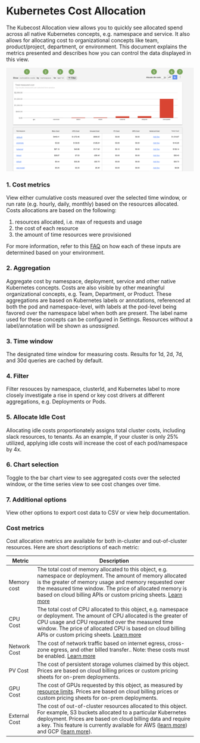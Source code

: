 # Kubernetes Cost Allocation

The Kubecost Allocation view allows you to quickly see allocated spend across all native Kubernetes concepts, e.g. namespace and service. It also allows for allocating cost to organizational concepts like team, product/project, department, or environment. This document explains the metrics presented and describes how you can control the data displayed in this view. 

![Cost allocation view](cost-allocation.png)

### 1. Cost metrics 
View either cumulative costs measured over the selected time window, or run rate (e.g. hourly, daily, monthly) based on the resources allocated. Costs allocations are based on the following: 

1) resources allocated, i.e. max of requests and usage
2) the cost of each resource
3) the amount of time resources were provisioned

For more information, refer to this [FAQ](https://github.com/kubecost/cost-model#frequently-asked-questions) on how each of these inputs are determined based on your environment. 

### 2. Aggregation 
Aggregate cost by namespace, deployment, service and other native Kubernetes concepts. Costs are also visible by other meaningful organizational concepts, e.g. Team, Department, or Product. These aggregations are based on Kubernetes labels or annotations, referenced at both the pod and namespace-level, with labels at the pod-level being favored over the namespace label when both are present. The label name used for these concepts can be configured in Settings. Resources without a label/annotation will be shown as _unassigned_.  

### 3. Time window
The designated time window for measuring costs. Results for 1d, 2d, 7d, and 30d queries are cached by default. 

### 4. Filter
Filter resouces by namespace, clusterId, and Kubernetes label to more closely investigate a rise in spend or key cost drivers at different aggregations, e.g. Deployments or Pods.

### 5. Allocate Idle Cost
Allocating idle costs proportionately assigns total cluster costs, including slack resources, to tenants. As an example, if your cluster is only 25% utilized, applying idle costs will increase the cost of each pod/namespace by 4x.

### 6. Chart selection
Toggle to the bar chart view to see aggregated costs over the selected window, or the time series view to see cost changes over time.

### 7. Additional options
View other options to export cost data to CSV or view help documentation.
  
### Cost metrics

Cost allocation metrics are available for both in-cluster and out-of-cluster resources. Here are short descriptions of each metric:

| Metric 	| Description         	| 
|--------------------	|---------------------	|
| Memory cost        	| The total cost of memory allocated to this object, e.g. namespace or deployment. The amount of memory allocated is the greater of memory usage and memory requested over the measured time window. The price of allocated memory is based on cloud billing APIs or custom pricing sheets. [Learn more](https://github.com/kubecost/cost-model#questions)| 
| CPU Cost        	| The total cost of CPU allocated to this object, e.g. namespace or deployment. The amount of CPU allocated is the greater of CPU usage and CPU requested over the measured time window. The price of allocated CPU is based on cloud billing APIs or custom pricing sheets. [Learn more](https://github.com/kubecost/cost-model#questions) | 
| Network Cost        	| The cost of network traffic based on internet egress, cross-zone egress, and other billed transfer.. Note: these costs must be enabled. [Learn more](http://docs.kubecost.com/network-allocation)| 
| PV Cost        	| The cost of persistent storage volumes claimed by this object. Prices are based on cloud billing prices or custom pricing sheets for on-prem deployments. |
| GPU Cost        	| The cost of GPUs requested by this object, as measured by [resource limits](https://kubernetes.io/docs/concepts/configuration/manage-compute-resources-container/). Prices are based on cloud billing prices or custom pricing sheets for on-prem deployments. |
| External Cost        	| The cost of out-of-cluster resources allocated to this object. For example, S3 buckets allocated to a particular Kubernetes deployment. Prices are based on cloud billing data and require a key. This feature is currently available for AWS ([learn more](http://docs.kubecost.com/aws-out-of-cluster.html)) and GCP ([learn more](http://docs.kubecost.com/gcp-out-of-cluster.html)). |
